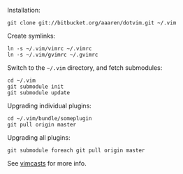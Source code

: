 Installation:

    git clone git://bitbucket.org/aaaren/dotvim.git ~/.vim

Create symlinks:

    ln -s ~/.vim/vimrc ~/.vimrc
    ln -s ~/.vim/gvimrc ~/.gvimrc

Switch to the `~/.vim` directory, and fetch submodules:

    cd ~/.vim
    git submodule init
    git submodule update

Upgrading individual plugins:

    cd ~/.vim/bundle/someplugin
    git pull origin master

Upgrading all plugins:

    git submodule foreach git pull origin master

See [vimcasts][] for more info.

[vimcasts]: http://vimcasts.org/episodes/synchronizing-plugins-with-git-submodules-and-pathogen/
